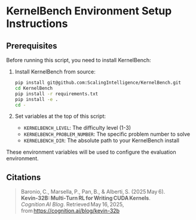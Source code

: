 # KernelBench Environment Setup Instructions

## Prerequisites

Before running this script, you need to install KernelBench:

1. Install KernelBench from source:
   ```bash
   pip install git@github.com:ScalingIntelligence/KernelBench.git
   cd KernelBench
   pip install -r requirements.txt
   pip install -e .
   cd -
   ```

2. Set variables at the top of this script:
   - `KERNELBENCH_LEVEL`: The difficulty level (1-3)
   - `KERNELBENCH_PROBLEM_NUMBER`: The specific problem number to solve
   - `KERNELBENCH_DIR`: The absolute path to your KernelBench install

These environment variables will be used to configure the evaluation environment.

## Citations

> Baronio, C., Marsella, P., Pan, B., & Alberti, S. (2025 May 6). **Kevin‑32B: Multi‑Turn RL for Writing CUDA Kernels**. *Cognition AI Blog*. Retrieved May 16, 2025, from <https://cognition.ai/blog/kevin-32b>
